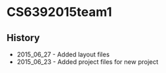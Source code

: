 # CS6392015team1

## History
  * 2015_06_27 - Added layout files
  * 2015_06_23 - Added project files for new project
